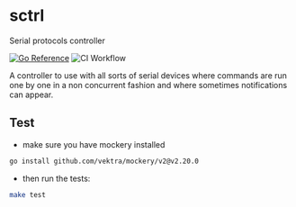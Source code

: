 # sctrl
Serial protocols controller

[![Go Reference](https://pkg.go.dev/badge/github.com/fdelbos/sctrl.svg)](https://pkg.go.dev/github.com/fdelbos/sctrl)
![CI Workflow](https://github.com/github/docs/actions/workflows/ci.yml/badge.svg)

A controller to use with all sorts of serial devices where commands are run one by one
in a non concurrent fashion and where sometimes notifications can appear.

## Test
- make sure you have mockery installed
```sh
go install github.com/vektra/mockery/v2@v2.20.0
```
- then run the tests:
```sh
make test
```
